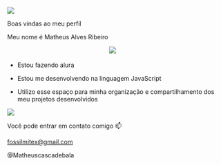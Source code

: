 ![](https://preview.fontget.com/tmp/665465ebb1a72.png)


Boas vindas ao meu perfil 

Meu nome é Matheus Alves Ribeiro


ㅤㅤㅤㅤㅤㅤㅤㅤㅤㅤㅤㅤㅤㅤ ㅤㅤㅤㅤ![](https://media1.tenor.com/m/rrooJHizb3sAAAAd/gojo-gojo-satoru.gif)


* Estou fazendo alura

* Estou me desenvolvendo na linguagem JavaScript

* Utilizo esse espaço para minha organização e compartilhamento dos meu projetos desenvolvidos


![](https://pin.it/6y7Y7E7l)



Você pode entrar em contato comigo 📫

fossilmitex@gmail.com

@Matheuscascadebala

